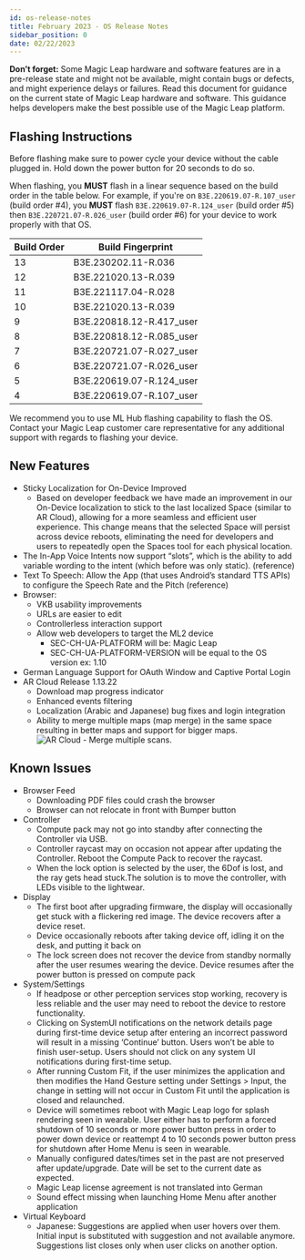 ```yaml
---
id: os-release-notes
title: February 2023 - OS Release Notes
sidebar_position: 0
date: 02/22/2023
---
```


**Don’t forget:** Some Magic Leap hardware and software features are in a pre-release state and might not be available, might contain bugs or defects, and might experience delays or failures. Read this document for guidance on the current state of Magic Leap hardware and software. This guidance helps developers make the best possible use of the Magic Leap platform.

## Flashing Instructions

Before flashing make sure to power cycle your device without the cable plugged in. Hold down the power button for 20 seconds to do so.

When flashing, you **MUST** flash in a linear sequence based on the build order in the table below. For example, if you're on `B3E.220619.07-R.107_user` (build order #4), you **MUST** flash `B3E.220619.07-R.124_user` (build order #5) then `B3E.220721.07-R.026_user` (build order #6) for your device to work properly with that OS.

| Build Order | Build Fingerprint        |
| ----------- | ------------------------ |
| 13          | B3E.230202.11-R.036      |
| 12          | B3E.221020.13-R.039      |
| 11          | B3E.221117.04-R.028      |
| 10          | B3E.221020.13-R.039      |
| 9           | B3E.220818.12-R.417_user |
| 8           | B3E.220818.12-R.085_user |
| 7           | B3E.220721.07-R.027_user |
| 6           | B3E.220721.07-R.026_user |
| 5           | B3E.220619.07-R.124_user |
| 4           | B3E.220619.07-R.107_user |

We recommend you to use ML Hub flashing capability to flash the OS. Contact your Magic Leap customer care representative for any additional support with regards to flashing your device.

## New Features

- Sticky Localization for On-Device Improved
  - Based on developer feedback we have made an improvement in our On-Device localization to stick to the last localized Space (similar to AR Cloud), allowing for a more seamless and efficient user experience. This change means that the selected Space will persist across device reboots, eliminating the need for developers and users to repeatedly open the Spaces tool for each physical location.
- The In-App Voice Intents now support “slots”, which is the ability to add variable wording to the intent (which before was only static). (reference)
- Text To Speech: Allow the App (that uses Android’s standard TTS APIs) to configure the Speech Rate and the Pitch (reference)
- Browser:
  - VKB usability improvements
  - URLs are easier to edit
  - Controllerless interaction support
  - Allow web developers to target the ML2 device
    - SEC-CH-UA-PLATFORM will be: Magic Leap
    - SEC-CH-UA-PLATFORM-VERSION will be equal to the OS version ex: 1.10
- German Language Support for OAuth Window and Captive Portal Login
- AR Cloud Release 1.13.22
  - Download map progress indicator
  - Enhanced events filtering
  - Localization (Arabic and Japanese) bug fixes and login integration
  - Ability to merge multiple maps (map merge) in the same space resulting in better maps and support for bigger maps.  
![AR Cloud - Merge multiple scans.](/img/releases/merge-scans.png)

## Known Issues

- Browser Feed
  - Downloading PDF files could crash the browser
  - Browser can not relocate in front with Bumper button
- Controller
  - Compute pack may not go into standby after connecting the Controller via USB.
  - Controller raycast may on occasion not appear after updating the Controller.  Reboot the Compute Pack to recover the raycast.
  - When the lock option is selected by the user, the 6Dof is lost, and the ray gets head stuck.The solution is to move the controller, with LEDs visible to the lightwear.
- Display
  - The first boot after upgrading firmware, the display will occasionally get stuck with a flickering red image. The device recovers after a device reset.
  - Device occasionally reboots after taking device off, idling it on the desk, and putting it back on
  - The lock screen does not recover the device from standby normally after the user resumes wearing the device. Device resumes after the power button is pressed on compute pack
- System/Settings
  - If headpose or other perception services stop working, recovery is less reliable and the user may need to reboot the device to restore functionality.
  - Clicking on SystemUI notifications on the network details page during first-time device setup after entering an incorrect password will result in a missing ‘Continue’ button. Users won’t be able to finish user-setup. Users should not click on any system UI notifications during first-time setup.
  - After running Custom Fit, if the user minimizes the application and then modifies the Hand Gesture setting under Settings > Input, the change in setting will not occur in Custom Fit until the application is closed and relaunched.
  - Device will sometimes reboot with Magic Leap logo for splash rendering seen in wearable. User either has to perform a forced shutdown of 10 seconds or more power button press in order to power down device or reattempt 4 to 10 seconds power button press for shutdown after Home Menu is seen in wearable.
  - Manually configured dates/times set in the past are not preserved after update/upgrade. Date will be set to the current date as expected.
  - Magic Leap license agreement is not translated into German
  - Sound effect missing when launching Home Menu after another application
- Virtual Keyboard
  - Japanese: Suggestions are applied when user hovers over them. Initial input is substituted with suggestion and not available anymore. Suggestions list closes only when user clicks on another option.

